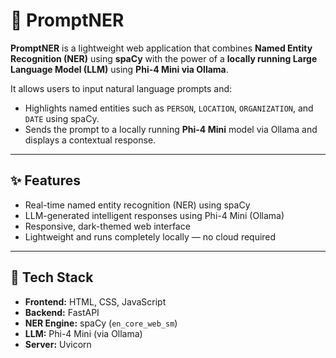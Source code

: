 # 🚀 PromptNER

**PromptNER** is a lightweight web application that combines **Named Entity Recognition (NER)** using **spaCy** with the power of a **locally running Large Language Model (LLM)** using **Phi-4 Mini via Ollama**.

It allows users to input natural language prompts and:
- Highlights named entities such as `PERSON`, `LOCATION`, `ORGANIZATION`, and `DATE` using spaCy.
- Sends the prompt to a locally running **Phi-4 Mini** model via Ollama and displays a contextual response.

---

## ✨ Features
- Real-time named entity recognition (NER) using spaCy
- LLM-generated intelligent responses using Phi-4 Mini (Ollama)
- Responsive, dark-themed web interface
- Lightweight and runs completely locally — no cloud required

---

## 🧰 Tech Stack

- **Frontend:** HTML, CSS, JavaScript
- **Backend:** FastAPI
- **NER Engine:** spaCy (`en_core_web_sm`)
- **LLM:** Phi-4 Mini (via Ollama)
- **Server:** Uvicorn


